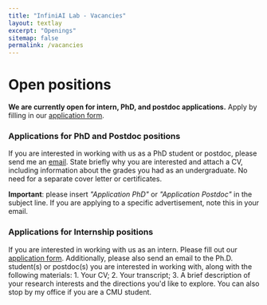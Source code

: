 ```yaml
---
title: "InfiniAI Lab - Vacancies"
layout: textlay
excerpt: "Openings"
sitemap: false
permalink: /vacancies
---
```


# Open positions

**We are currently open for intern, PhD, and postdoc applications.**
Apply by filling in our [application form](https://docs.google.com/forms/d/e/1FAIpQLSfMJwpRMARPuwhzuoPo_76VrGPq84FkFrFNAnp3P17ITyxF9Q/viewform?usp=pp_url
).

### Applications for PhD and Postdoc positions
If you are interested in working with us as a PhD student or postdoc, please send me an [email](mailto:beidic@andrew.cmu.edu). State briefly why you are interested and attach a CV, including information about the grades you had as an undergraduate. No need for a separate cover letter or certificates. 

**Important**: please insert _"Application PhD"_ or _"Application Postdoc"_ in the subject line. If you are applying to a specific advertisement, note this in your email.


### Applications for Internship positions
If you are interested in working with us as an intern. Please fill out our [application form](https://docs.google.com/forms/d/e/1FAIpQLSfMJwpRMARPuwhzuoPo_76VrGPq84FkFrFNAnp3P17ITyxF9Q/viewform?usp=pp_url
). Additionally, please also send an email to the Ph.D. student(s) or postdoc(s) you are interested in working with, along with the following materials: 1. Your CV; 2. Your transcript; 3. A brief description of your research interests and the directions you'd like to explore. You can also stop by my office if you are a CMU student.
